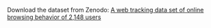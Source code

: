 Download the dataset from Zenodo:
[A web tracking data set of online browsing behavior of 2,148 users](https://zenodo.org/records/4757574)
